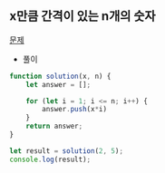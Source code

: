 ## x만큼 간격이 있는 n개의 숫자

[문제](https://programmers.co.kr/learn/courses/30/lessons/12954)

- 풀이

```jsx
function solution(x, n) {
	let answer = [];

	for (let i = 1; i <= n; i++) {
		answer.push(x*i)
	}
	return answer;
}

let result = solution(2, 5);
console.log(result);
```
